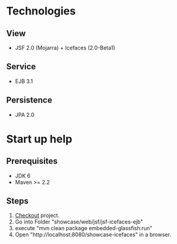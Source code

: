 # Technologies #

## View ##
  * JSF 2.0 (Mojarra) +  Icefaces (2.0-Beta1)

## Service ##
  * EJB 3.1

## Persistence ##
  * JPA 2.0

# Start up help #

## Prerequisites ##
  * JDK 6
  * Maven >= 2.2

## Steps ##
  1. [Checkout](http://code.google.com/p/coolcoders-showcase/source/checkout) project.
  1. Go into Folder "showcase/web/jsf/jsf-icefaces-ejb"
  1. execute "mvn clean package embedded-glassfish:run"
  1. Open "http://localhost:8080/showcase-icefaces" in a browser.